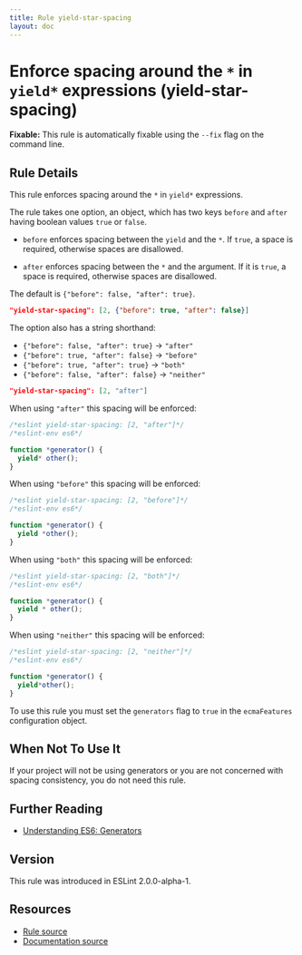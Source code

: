 ```yaml
---
title: Rule yield-star-spacing
layout: doc
---
```

<!-- Note: No pull requests accepted for this file. See README.md in the root directory for details. -->
# Enforce spacing around the `*` in `yield*` expressions (yield-star-spacing)

**Fixable:** This rule is automatically fixable using the `--fix` flag on the command line.

## Rule Details

This rule enforces spacing around the `*` in `yield*` expressions.

The rule takes one option, an object, which has two keys `before` and `after` having boolean values `true` or `false`.

* `before` enforces spacing between the `yield` and the `*`.
  If `true`, a space is required, otherwise spaces are disallowed.

* `after` enforces spacing between the `*` and the argument.
  If it is `true`, a space is required, otherwise spaces are disallowed.

The default is `{"before": false, "after": true}`.

```json
"yield-star-spacing": [2, {"before": true, "after": false}]
```

The option also has a string shorthand:

* `{"before": false, "after": true}` → `"after"`
* `{"before": true, "after": false}` → `"before"`
* `{"before": true, "after": true}` → `"both"`
* `{"before": false, "after": false}` → `"neither"`

```json
"yield-star-spacing": [2, "after"]
```

When using `"after"` this spacing will be enforced:

```js
/*eslint yield-star-spacing: [2, "after"]*/
/*eslint-env es6*/

function *generator() {
  yield* other();
}
```

When using `"before"` this spacing will be enforced:

```js
/*eslint yield-star-spacing: [2, "before"]*/
/*eslint-env es6*/

function *generator() {
  yield *other();
}
```

When using `"both"` this spacing will be enforced:

```js
/*eslint yield-star-spacing: [2, "both"]*/
/*eslint-env es6*/

function *generator() {
  yield * other();
}
```

When using `"neither"` this spacing will be enforced:

```js
/*eslint yield-star-spacing: [2, "neither"]*/
/*eslint-env es6*/

function *generator() {
  yield*other();
}
```

To use this rule you must set the `generators` flag to `true` in the `ecmaFeatures` configuration object.

## When Not To Use It

If your project will not be using generators or you are not concerned with spacing consistency, you do not need this rule.

## Further Reading

* [Understanding ES6: Generators](https://leanpub.com/understandinges6/read/#leanpub-auto-generators)

## Version

This rule was introduced in ESLint 2.0.0-alpha-1.

## Resources

* [Rule source](https://github.com/eslint/eslint/tree/master/lib/rules/yield-star-spacing.js)
* [Documentation source](https://github.com/eslint/eslint/tree/master/docs/rules/yield-star-spacing.md)
